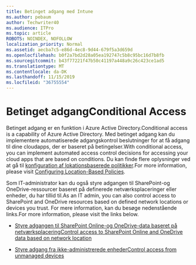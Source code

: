 ```yaml
---
title: Betinget adgang med Intune
ms.author: pebaum
author: Techwriter40
ms.audience: ITPro
ms.topic: article
ROBOTS: NOINDEX, NOFOLLOW
localization_priority: Normal
ms.assetid: aecba7c5-e86d-4ec8-9d44-679f5a3d659d
ms.openlocfilehash: b0f2a7bd2d28a05ea192747c5b8c95bc16d7b8fb
ms.sourcegitcommit: b43f77221f47b50c41197a448a9c26c423ce1ad5
ms.translationtype: MT
ms.contentlocale: da-DK
ms.lasthandoff: 11/15/2019
ms.locfileid: "36755554"
---
```

# <a name="conditional-access"></a><span data-ttu-id="e25b6-102">Betinget adgang</span><span class="sxs-lookup"><span data-stu-id="e25b6-102">Conditional Access</span></span>

<span data-ttu-id="e25b6-103">Betinget adgang er en funktion i Azure Active Directory.</span><span class="sxs-lookup"><span data-stu-id="e25b6-103">Conditional access is a capability of Azure Active Directory.</span></span> <span data-ttu-id="e25b6-104">Med betinget adgang kan du implementere automatiserede adgangskontrol beslutninger for at få adgang til dine cloudapps, der er baseret på betingelser.</span><span class="sxs-lookup"><span data-stu-id="e25b6-104">With conditional access, you can implement automated access control decisions for accessing your cloud apps that are based on conditions.</span></span> <span data-ttu-id="e25b6-105">Du kan finde flere oplysninger ved at gå til [konfiguration af lokationsbaserede politikker](https://docs.microsoft.com/azure/active-directory/conditional-access/overview).</span><span class="sxs-lookup"><span data-stu-id="e25b6-105">For more information, please visit [Configuring Location-Based Policies](https://docs.microsoft.com/azure/active-directory/conditional-access/overview).</span></span>

<span data-ttu-id="e25b6-106">Som IT-administrator kan du også styre adgangen til SharePoint-og OneDrive-ressourcer baseret på definerede netværksplaceringer eller enheder, du har tillid til.</span><span class="sxs-lookup"><span data-stu-id="e25b6-106">As an IT admin, you can also control access to SharePoint and OneDrive resources based on defined network locations or devices you trust.</span></span> <span data-ttu-id="e25b6-107">For mere information, kan du besøge nedenstående links.</span><span class="sxs-lookup"><span data-stu-id="e25b6-107">For more information, please visit the links below.</span></span>

- [<span data-ttu-id="e25b6-108">Styre adgangen til SharePoint Online-og OneDrive-data baseret på netværksplacering</span><span class="sxs-lookup"><span data-stu-id="e25b6-108">Control access to SharePoint Online and OneDrive data based on network location</span></span>](https://docs.microsoft.com/sharepoint/control-access-based-on-network-location)

- [<span data-ttu-id="e25b6-109">Styre adgang fra ikke-administrerede enheder</span><span class="sxs-lookup"><span data-stu-id="e25b6-109">Control access from unmanaged devices</span></span>](https://docs.microsoft.com/sharepoint/control-access-from-unmanaged-devices)

